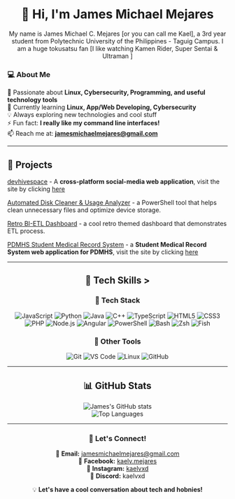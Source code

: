 <div align = center>

# 👋 Hi, I'm James Michael Mejares  

My name is James Michael C. Mejares [or you can call me Kael], a 3rd year student from Polytechnic University of the Philippines - Taguig Campus.  I am a huge tokusatsu fan [I like watching Kamen Rider, Super Sentai & Ultraman ]

</div>

### 💻 About Me 
🎯 Passionate about **Linux, Cybersecurity, Programming, and useful technology tools**  
🌱 Currently learning **Linux, App/Web Developing, Cybersecurity**  
💡 Always exploring new technologies and cool stuff  
 ⚡ Fun fact: **I really like my command line interfaces!**  
📫 Reach me at: **[jamesmichaelmejares@gmail.com](mailto:jamesmichaelmejares@gmail.com)**  


---

## 📄 Projects

 [devhivespace](https://github.com/PUP-BSIT/project-devhive) - A **cross-platform social-media web application**, visit the site by clicking [here](https://devhivespace.com/)

 [Automated Disk Cleaner & Usage Analyzer](https://github.com/mejares-jamesmichael/OS-PROJECT-Powershell-GUI) - a PowerShell tool that helps clean unnecessary files and optimize device storage.

 [Retro BI-ETL Dashboard](https://github.com/mejares-jamesmichael/BI_PROJECT) - a cool retro themed dashboard that demonstrates ETL process.

 [PDMHS Student Medical Record System](https://github.com/DEVHIVE-PROJECT-S/devhive-infoman)  - a **Student Medical Record System web application for PDMHS**, visit the site by clicking [here](https://devhivepupt.great-site.net/)


<div align = center>

---
## 🚀 Tech Skills >
### 🔹 Tech Stack  
![JavaScript](https://img.shields.io/badge/JavaScript-F7DF1E?style=for-the-badge&logo=javascript&logoColor=black)
![Python](https://img.shields.io/badge/Python-3776AB?style=for-the-badge&logo=python&logoColor=white)
![Java](https://img.shields.io/badge/Java-ED8B00?style=for-the-badge&logo=openjdk&logoColor=white)
![C++](https://img.shields.io/badge/C++-00599C?style=for-the-badge&logo=c%2B%2B&logoColor=white)
![TypeScript](https://img.shields.io/badge/TypeScript-3178C6?style=for-the-badge&logo=typescript&logoColor=white) 
![HTML5](https://img.shields.io/badge/HTML5-E34F26?style=for-the-badge&logo=html5&logoColor=white)
![CSS3](https://img.shields.io/badge/CSS3-1572B6?style=for-the-badge&logo=css3&logoColor=white)
![PHP](https://img.shields.io/badge/PHP-777BB4?style=for-the-badge&logo=php&logoColor=white)
![Node.js](https://img.shields.io/badge/Node.js-43853D?style=for-the-badge&logo=node.js&logoColor=white)
![Angular](https://img.shields.io/badge/Angular-DD0031?style=for-the-badge&logo=angular&logoColor=white)
![PowerShell](https://img.shields.io/badge/PowerShell-5391FE?style=for-the-badge&logo=powershell&logoColor=white)
![Bash](https://img.shields.io/badge/Bash-4EAA25?style=for-the-badge&logo=gnubash&logoColor=white)
![Zsh](https://img.shields.io/badge/Zsh-483D8B?style=for-the-badge&logo=zsh&logoColor=white)
![Fish](https://img.shields.io/badge/Fish-007ACC?style=for-the-badge&logo=fish&logoColor=white)

### 🔹 Other Tools  
![Git](https://img.shields.io/badge/Git-F05032?style=for-the-badge&logo=git&logoColor=white)
![VS Code](https://img.shields.io/badge/VS%20Code-007ACC?style=for-the-badge&logo=visual-studio-code&logoColor=white)
![Linux](https://img.shields.io/badge/Linux-FCC624?style=for-the-badge&logo=linux&logoColor=black)
![GitHub](https://img.shields.io/badge/GitHub-100000?style=for-the-badge&logo=github&logoColor=white)

---

## 📊 GitHub Stats  
![James's GitHub stats](https://github-readme-stats.vercel.app/api?username=mejares-jamesmichael&show_icons=true&theme=dark)  
![Top Languages](https://github-readme-stats.vercel.app/api/top-langs/?username=mejares-jamesmichael&layout=compact&theme=dark)  

---

### 🎯 Let's Connect!  
📧 **Email:** [jamesmichaelmejares@gmail.com](mailto:jamesmichaelmejares@gmail.com)  
📌 **Facebook:** [kaelv.mejares](https://www.facebook.com/kaelv.mejares)  
📸 **Instagram:** [kaelvxd](https://www.instagram.com/kaelvxd/)  
💬 **Discord:** kaelvxd  

💡 **Let's have a cool conversation about tech and hobnies!**  
</div>

<!---
mejares-jamesmichael/mejares-jamesmichael is a ✨ special ✨ repository because its `README.md` (this file) appears on your GitHub profile.
You can click the Preview link to take a look at your changes.
--->
